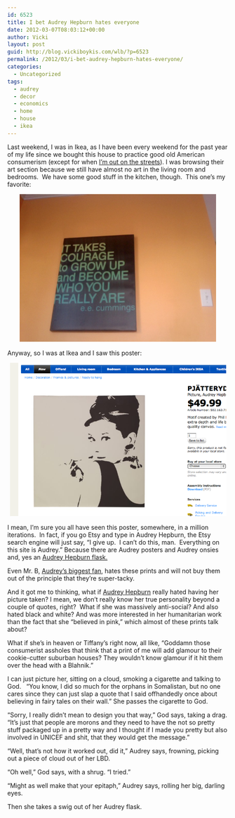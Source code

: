 ```yaml
---
id: 6523
title: I bet Audrey Hepburn hates everyone
date: 2012-03-07T08:03:12+00:00
author: Vicki
layout: post
guid: http://blog.vickiboykis.com/wlb/?p=6523
permalink: /2012/03/i-bet-audrey-hepburn-hates-everyone/
categories:
  - Uncategorized
tags:
  - audrey
  - decor
  - economics
  - home
  - house
  - ikea
---
```

Last weekend, I was in Ikea, as I have been every weekend for the past year of my life since we bought this house to practice good old American consumerism (except for when <a href="http://blog.vickiboykis.com/wlb/2011/06/29/i-almost-died-for-a-250-discount-on-an-ikea-chair/" target="_blank">I&#8217;m out on the streets</a>). I was browsing their art section because we still have almost no art in the living room and bedrooms.  We have some good stuff in the kitchen, though.  This one&#8217;s my favorite:

<p style="text-align: center;">
  <a href="https://raw.githubusercontent.com/veekaybee/wlb/gh-pages/assets/images/2012/03/Photo-on-2012-03-07-at-07.45.jpg"><img class="aligncenter  wp-image-6524" title="Photo on 2012-03-07 at 07.45" src="https://raw.githubusercontent.com/veekaybee/wlb/gh-pages/assets/images/2012/03/Photo-on-2012-03-07-at-07.45.jpg" alt="" width="448" height="336" /></a>
</p>

<p style="text-align: left;">
  Anyway, so I was at Ikea and I saw this poster:
</p>

<p style="text-align: center;">
  <a href="https://raw.githubusercontent.com/veekaybee/wlb/gh-pages/assets/images/2012/03/Screen-shot-2012-03-07-at-7.47.28-AM.png"><img class="aligncenter  wp-image-6525" title="Screen shot 2012-03-07 at 7.47.28 AM" src="https://raw.githubusercontent.com/veekaybee/wlb/gh-pages/assets/images/2012/03/Screen-shot-2012-03-07-at-7.47.28-AM.png" alt="" width="493" height="349" /></a>
</p>

<p style="text-align: left;">
  I mean, I&#8217;m sure you all have seen this poster, somewhere, in a million iterations.  In fact, if you go Etsy and type in Audrey Hepburn, the Etsy search engine will just say, &#8220;I give up.  I can&#8217;t do this, man.  Everything on this site is Audrey.&#8221; Because there are Audrey posters and Audrey onsies and, yes an <a href="http://www.etsy.com/listing/89294387/audrey-hepburn-flask-pink-background?ref=sr_gallery_24&sref=&ga_search_submit=&ga_search_query=audrey+hepburn&ga_view_type=gallery&ga_ship_to=US&ga_page=2&ga_search_type=handmade&ga_facet=handmade" target="_blank">Audrey Hepburn flask.</a>
</p>

<p style="text-align: left;">
  Even Mr. B, <a href="http://blog.vickiboykis.com/wlb/2009/04/26/why-we-all-sometimes-need-a-roman-holiday/" target="_blank">Audrey&#8217;s biggest fan</a>, hates these prints and will not buy them out of the principle that they&#8217;re super-tacky.
</p>

<p style="text-align: left;">
  And it got me to thinking, what if <a href="http://blog.vickiboykis.com/wlb/2010/03/30/breakfast-at-boykis/" target="_blank">Audrey Hepburn</a> really hated having her picture taken? I mean, we don&#8217;t really know her true personality beyond a couple of quotes, right?  What if she was massively anti-social? And also hated black and white? And was more interested in her humanitarian work than the fact that she &#8220;believed in pink,&#8221; which almost of these prints talk about?
</p>

<p style="text-align: left;">
  What if she&#8217;s in heaven or Tiffany&#8217;s right now, all like, &#8220;Goddamn those consumerist assholes that think that a print of me will add glamour to their cookie-cutter suburban houses? They wouldn&#8217;t know glamour if it hit them over the head with a Blahnik.&#8221;
</p>

<p style="text-align: left;">
  I can just picture her, sitting on a cloud, smoking a cigarette and talking to God.   &#8220;You know, I did so much for the orphans in Somalistan, but no one cares since they can just slap a quote that I said offhandedly once about believing in fairy tales on their wall.&#8221; She passes the cigarette to God.
</p>

<p style="text-align: left;">
  &#8220;Sorry, I really didn&#8217;t mean to design you that way,&#8221; God says, taking a drag. &#8220;It&#8217;s just that people are morons and they need to have the not so pretty stuff packaged up in a pretty way and I thought if I made you pretty but also involved in UNICEF and shit, that they would get the message.&#8221;
</p>

<p style="text-align: left;">
  &#8220;Well, that&#8217;s not how it worked out, did it,&#8221; Audrey says, frowning, picking out a piece of cloud out of her LBD.
</p>

<p style="text-align: left;">
  &#8220;Oh well,&#8221; God says, with a shrug. &#8220;I tried.&#8221;
</p>

<p style="text-align: left;">
  &#8220;Might as well make that your epitaph,&#8221; Audrey says, rolling her big, darling eyes.
</p>

<p style="text-align: left;">
  Then she takes a swig out of her Audrey flask.
</p>